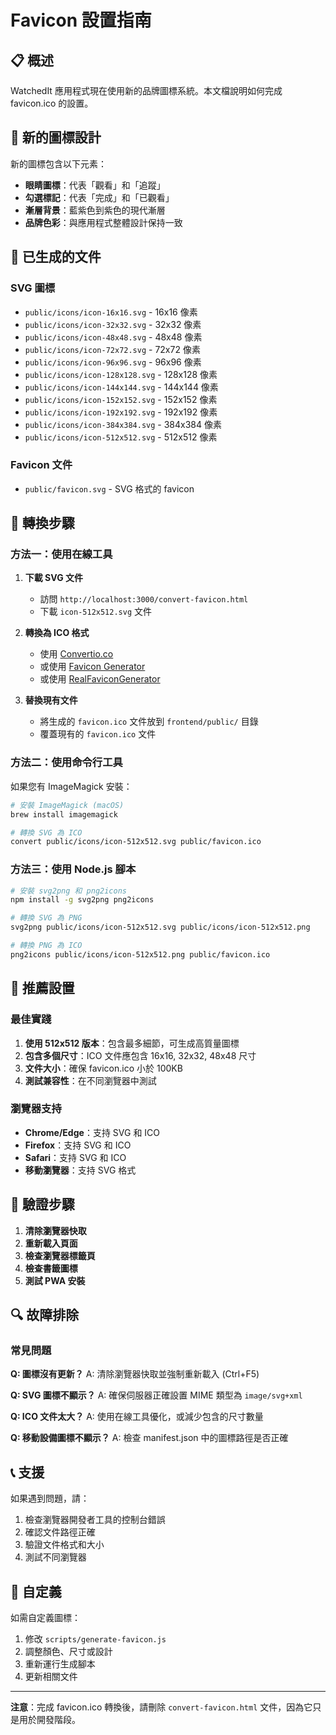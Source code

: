 # Favicon 設置指南

## 📋 概述

WatchedIt 應用程式現在使用新的品牌圖標系統。本文檔說明如何完成 favicon.ico 的設置。

## 🎨 新的圖標設計

新的圖標包含以下元素：
- **眼睛圖標**：代表「觀看」和「追蹤」
- **勾選標記**：代表「完成」和「已觀看」
- **漸層背景**：藍紫色到紫色的現代漸層
- **品牌色彩**：與應用程式整體設計保持一致

## 📁 已生成的文件

### SVG 圖標
- `public/icons/icon-16x16.svg` - 16x16 像素
- `public/icons/icon-32x32.svg` - 32x32 像素
- `public/icons/icon-48x48.svg` - 48x48 像素
- `public/icons/icon-72x72.svg` - 72x72 像素
- `public/icons/icon-96x96.svg` - 96x96 像素
- `public/icons/icon-128x128.svg` - 128x128 像素
- `public/icons/icon-144x144.svg` - 144x144 像素
- `public/icons/icon-152x152.svg` - 152x152 像素
- `public/icons/icon-192x192.svg` - 192x192 像素
- `public/icons/icon-384x384.svg` - 384x384 像素
- `public/icons/icon-512x512.svg` - 512x512 像素

### Favicon 文件
- `public/favicon.svg` - SVG 格式的 favicon

## 🔧 轉換步驟

### 方法一：使用在線工具

1. **下載 SVG 文件**
   - 訪問 `http://localhost:3000/convert-favicon.html`
   - 下載 `icon-512x512.svg` 文件

2. **轉換為 ICO 格式**
   - 使用 [Convertio.co](https://convertio.co/svg-ico/)
   - 或使用 [Favicon Generator](https://www.favicon-generator.org/)
   - 或使用 [RealFaviconGenerator](https://realfavicongenerator.net/)

3. **替換現有文件**
   - 將生成的 `favicon.ico` 文件放到 `frontend/public/` 目錄
   - 覆蓋現有的 `favicon.ico` 文件

### 方法二：使用命令行工具

如果您有 ImageMagick 安裝：

```bash
# 安裝 ImageMagick (macOS)
brew install imagemagick

# 轉換 SVG 為 ICO
convert public/icons/icon-512x512.svg public/favicon.ico
```

### 方法三：使用 Node.js 腳本

```bash
# 安裝 svg2png 和 png2icons
npm install -g svg2png png2icons

# 轉換 SVG 為 PNG
svg2png public/icons/icon-512x512.svg public/icons/icon-512x512.png

# 轉換 PNG 為 ICO
png2icons public/icons/icon-512x512.png public/favicon.ico
```

## 🎯 推薦設置

### 最佳實踐
1. **使用 512x512 版本**：包含最多細節，可生成高質量圖標
2. **包含多個尺寸**：ICO 文件應包含 16x16, 32x32, 48x48 尺寸
3. **文件大小**：確保 favicon.ico 小於 100KB
4. **測試兼容性**：在不同瀏覽器中測試

### 瀏覽器支持
- **Chrome/Edge**：支持 SVG 和 ICO
- **Firefox**：支持 SVG 和 ICO
- **Safari**：支持 SVG 和 ICO
- **移動瀏覽器**：支持 SVG 格式

## 📝 驗證步驟

1. **清除瀏覽器快取**
2. **重新載入頁面**
3. **檢查瀏覽器標籤頁**
4. **檢查書籤圖標**
5. **測試 PWA 安裝**

## 🔍 故障排除

### 常見問題

**Q: 圖標沒有更新？**
A: 清除瀏覽器快取並強制重新載入 (Ctrl+F5)

**Q: SVG 圖標不顯示？**
A: 確保伺服器正確設置 MIME 類型為 `image/svg+xml`

**Q: ICO 文件太大？**
A: 使用在線工具優化，或減少包含的尺寸數量

**Q: 移動設備圖標不顯示？**
A: 檢查 manifest.json 中的圖標路徑是否正確

## 📞 支援

如果遇到問題，請：
1. 檢查瀏覽器開發者工具的控制台錯誤
2. 確認文件路徑正確
3. 驗證文件格式和大小
4. 測試不同瀏覽器

## 🎨 自定義

如需自定義圖標：
1. 修改 `scripts/generate-favicon.js`
2. 調整顏色、尺寸或設計
3. 重新運行生成腳本
4. 更新相關文件

---

**注意**：完成 favicon.ico 轉換後，請刪除 `convert-favicon.html` 文件，因為它只是用於開發階段。 